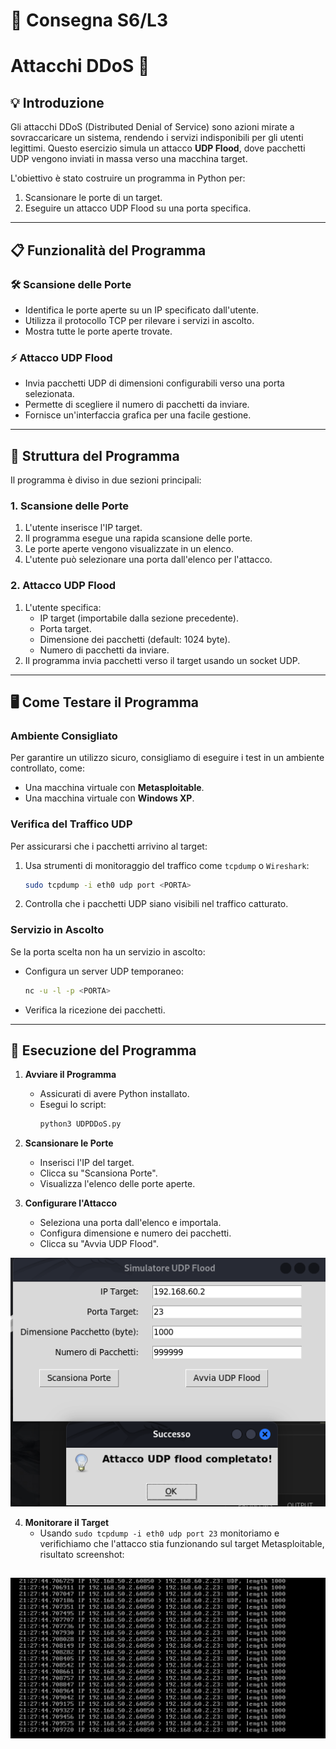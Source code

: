 # 📝 Consegna S6/L3 
# Attacchi DDoS 🎯

## 💡 **Introduzione**
Gli attacchi DDoS (Distributed Denial of Service) sono azioni mirate a sovraccaricare un sistema, rendendo i servizi indisponibili per gli utenti legittimi. Questo esercizio simula un attacco **UDP Flood**, dove pacchetti UDP vengono inviati in massa verso una macchina target.

L'obiettivo è stato costruire un programma in Python per:
1. Scansionare le porte di un target.
2. Eseguire un attacco UDP Flood su una porta specifica.

---

## 📋 **Funzionalità del Programma**

### 🛠️ **Scansione delle Porte**
- Identifica le porte aperte su un IP specificato dall'utente.
- Utilizza il protocollo TCP per rilevare i servizi in ascolto.
- Mostra tutte le porte aperte trovate.

### ⚡ **Attacco UDP Flood**
- Invia pacchetti UDP di dimensioni configurabili verso una porta selezionata.
- Permette di scegliere il numero di pacchetti da inviare.
- Fornisce un'interfaccia grafica per una facile gestione.

---

## 🧩 **Struttura del Programma**
Il programma è diviso in due sezioni principali:

### **1. Scansione delle Porte**
1. L'utente inserisce l'IP target.
2. Il programma esegue una rapida scansione delle porte.
3. Le porte aperte vengono visualizzate in un elenco.
4. L'utente può selezionare una porta dall'elenco per l'attacco.

### **2. Attacco UDP Flood**
1. L'utente specifica:
   - IP target (importabile dalla sezione precedente).
   - Porta target.
   - Dimensione dei pacchetti (default: 1024 byte).
   - Numero di pacchetti da inviare.
2. Il programma invia pacchetti verso il target usando un socket UDP.

---

## 🖥️ **Come Testare il Programma**

### **Ambiente Consigliato**
Per garantire un utilizzo sicuro, consigliamo di eseguire i test in un ambiente controllato, come:
- Una macchina virtuale con **Metasploitable**.
- Una macchina virtuale con **Windows XP**.

### **Verifica del Traffico UDP**
Per assicurarsi che i pacchetti arrivino al target:
1. Usa strumenti di monitoraggio del traffico come `tcpdump` o `Wireshark`:
   ```bash
   sudo tcpdump -i eth0 udp port <PORTA>
   ```
2. Controlla che i pacchetti UDP siano visibili nel traffico catturato.

### **Servizio in Ascolto**
Se la porta scelta non ha un servizio in ascolto:
- Configura un server UDP temporaneo:
  ```bash
  nc -u -l -p <PORTA>
  ```
- Verifica la ricezione dei pacchetti.

---

## 📝 **Esecuzione del Programma**

1. **Avviare il Programma**
   - Assicurati di avere Python installato.
   - Esegui lo script:
     ```bash
     python3 UDPDDoS.py
     ```

2. **Scansionare le Porte**
   - Inserisci l'IP del target.
   - Clicca su "Scansiona Porte".
   - Visualizza l'elenco delle porte aperte.

3. **Configurare l'Attacco**
   - Seleziona una porta dall'elenco e importala.
   - Configura dimensione e numero dei pacchetti.
   - Clicca su "Avvia UDP Flood".

![Attack](./AttaccoCompletato.png)

4. **Monitorare il Target**
   - Usando `sudo tcpdump -i eth0 udp port 23` monitoriamo e verifichiamo che l'attacco stia funzionando sul target Metasploitable, risultato screenshot:

![Proof](./CatturaTrafficoMetasploitable.png)
---

